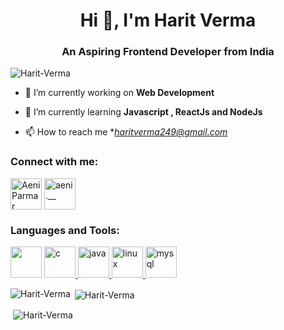 <h1 align="center">Hi 👋, I'm Harit Verma</h1>
<h3 align="center">An Aspiring Frontend Developer from India</h3>

<p align="left"> <img src="https://komarev.com/ghpvc/?username=Harit-Verma&label=Profile%20views&color=0e75b6&style=flat" alt="Harit-Verma" /> </p>

- 🔭 I’m currently working on **Web Development**

- 🌱 I’m currently learning  **Javascript , ReactJs and NodeJs**

- 📫 How to reach me **haritverma249@gmail.com*

<h3 align="left">Connect with me:</h3>
<p align="left" >

<a href="https://linkedin.com/in/haritverma07" target="blank"><img align="center" src="https://www.vectorlogo.zone/logos/linkedin/linkedin-tile.svg" alt="Aeni Parmar" height="50" width="50" /></a>
<a href="https://instagram.com/haritverma249" target="blank"><img align="center" src="https://www.vectorlogo.zone/logos/instagram/instagram-icon.svg" alt="aeni.__" height="50" width="50" /></a>

<h3 align="left">Languages and Tools:</h3>
<p align="left"> 
<a href="https://www.python.org/"  target="_blank" rel="noreferrer"> <img src="https://www.vectorlogo.zone/logos/python/python-vertical.svg"width="50" height="50" /></a>
<a href="https://www.cprogramming.com/" target="_blank" rel="noreferrer"> <img src="https://upload.wikimedia.org/wikipedia/commons/thumb/1/18/C_Programming_Language.svg/570px-C_Programming_Language.svg.png?20201031132917" alt="c" width="50" height="50"/> </a>
<a href="https://www.java.com" target="_blank" rel="noreferrer"> <img src="https://www.vectorlogo.zone/logos/java/java-vertical.svg" alt="java" width="50" height="50"/> </a> 
<a href="https://www.linux.org/" target="_blank" rel="noreferrer"> <img src="https://www.vectorlogo.zone/logos/linux/linux-icon.svg" alt="linux" width="50" height="50"/> </a> 
<a href="https://www.mysql.com/" target="_blank" rel="noreferrer"> <img src="https://www.vectorlogo.zone/logos/mysql/mysql-official.svg" alt="mysql" width="50" height="50"/> </a>

<p><img align="left" src="https://github-readme-stats.vercel.app/api/top-langs?username=Harit-Verma&show_icons=true&locale=en&layout=compact" alt="Harit-Verma"/></p>
<p>&nbsp;<img align="center" src="https://github-readme-stats.vercel.app/api?username=Harit-Verma&show_icons=true&locale=en" alt="Harit-Verma" /></p>
<p>&nbsp;<img align="center" src="https://github-readme-streak-stats.herokuapp.com/?user=Harit-Verma&" alt="Harit-Verma" /></p>
